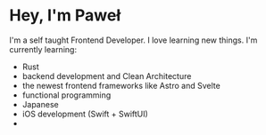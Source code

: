 # Hey, I'm Paweł

I'm a self taught Frontend Developer. I love learning new things. I'm currently learning:
- Rust
- backend development and Clean Architecture
- the newest frontend frameworks like Astro and Svelte
- functional programming
- Japanese
- iOS development (Swift + SwiftUI)
- 
